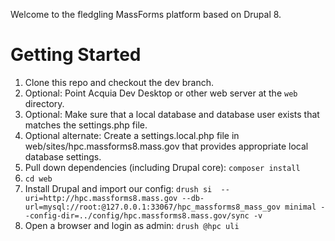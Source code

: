 Welcome to the fledgling MassForms platform based on Drupal 8.

Getting Started
==============
1. Clone this repo and checkout the dev branch.
1. Optional: Point Acquia Dev Desktop or other web server at the `web` directory.
1. Optional: Make sure that a local database and database user exists that matches the settings.php file.
1. Optional alternate:  Create a settings.local.php file in web/sites/hpc.massforms8.mass.gov that provides appropriate local database settings.
1. Pull down dependencies (including Drupal core): `composer install`
1. `cd web`
1. Install Drupal and import our config: `drush si  --uri=http://hpc.massforms8.mass.gov --db-url=mysql://root:@127.0.0.1:33067/hpc_massforms8_mass_gov minimal --config-dir=../config/hpc.massforms8.mass.gov/sync -v`
1. Open a browser and login as admin: `drush @hpc uli`